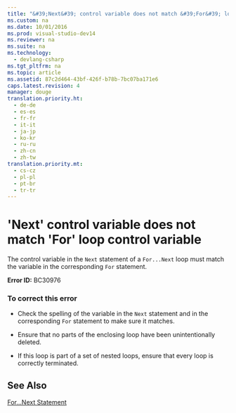 ```yaml
---
title: "&#39;Next&#39; control variable does not match &#39;For&#39; loop control variable"
ms.custom: na
ms.date: 10/01/2016
ms.prod: visual-studio-dev14
ms.reviewer: na
ms.suite: na
ms.technology: 
  - devlang-csharp
ms.tgt_pltfrm: na
ms.topic: article
ms.assetid: 87c2d464-43bf-426f-b78b-7bc07ba171e6
caps.latest.revision: 4
manager: douge
translation.priority.ht: 
  - de-de
  - es-es
  - fr-fr
  - it-it
  - ja-jp
  - ko-kr
  - ru-ru
  - zh-cn
  - zh-tw
translation.priority.mt: 
  - cs-cz
  - pl-pl
  - pt-br
  - tr-tr
---
```

# &#39;Next&#39; control variable does not match &#39;For&#39; loop control variable
The control variable in the `Next` statement of a `For...Next` loop must match the variable in the corresponding `For` statement.  
  
 **Error ID:** BC30976  
  
### To correct this error  
  
-   Check the spelling of the variable in the `Next` statement and in the corresponding `For` statement to make sure it matches.  
  
-   Ensure that no parts of the enclosing loop have been unintentionally deleted.  
  
-   If this loop is part of a set of nested loops, ensure that every loop is correctly terminated.  
  
## See Also  
 [For...Next Statement](../Topic/For...Next%20Statement%20\(Visual%20Basic\).md)